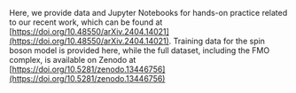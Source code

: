 Here, we provide data and Jupyter Notebooks for hands-on practice related to our recent work, which can be found at [https://doi.org/10.48550/arXiv.2404.14021](https://doi.org/10.48550/arXiv.2404.14021). Training data for the spin boson model is provided here, while the full dataset, including the FMO complex, is available on Zenodo at [https://doi.org/10.5281/zenodo.13446756](https://doi.org/10.5281/zenodo.13446756)
